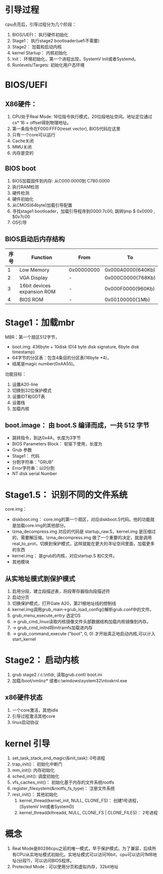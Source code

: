 # 引导过程
cpu点亮后，引导过程分为几个阶段：
1. BIOS/UEFI： 执行硬件初始化
2. Stage1： 执行stage2 bootloader(uefi不需要)
3. Stage2： 加载和启动内核
4. kernel Startup： 内核初始化
5. Init： 环境初始化，第一个进程出现，SystemV Init或者Systemd。
6. Runlevels/Targets: 初始化用户态环境


# BIOS/UEFI

## X86硬件：
1. CPU处于Real Mode: 16位指令执行模式，20位段地址空间。地址定位通过cs* 16 + offset得到物理地址。
2. 第一条指令在F000:FFF0(reset vector), BIOS代码在这里
3. 只有一个core可以运行
4. Cache关闭
5. MMU关闭
6. 内存是空的

## BIOS boot

1. BIOS加载固件到内存: 从C000:0000到 C780:0000
2. 执行RAM检测
3. 硬件检测
4. 硬件初始化
5. 从CMOS(64byte)加载引导配置
6. 寻找stage1 bootloader，加载引导程序到0000:7c00, 跳转ljmp $ 0x0000 , $0x7c00
7. OS引导 

## BIOS启动后内存结构

|序号|Function|From|To|
|  --  | --  | -- | -- |
|1|Low Memory| 0x00000000 | 0x000A0000(640Kb)|
|2| VGA Display | - | 0x000C0000(768Kb)|
|3| 16bit devices expansion ROM| - | 0x000F0000(960Kb)|
|4| BIOS ROM| - | 0x00100000(1Mb)|

# Stage1：加载mbr

MBR：第一个扇区512字节，
- boot.img: 436byte + 10disk ID(4 byte disk signature, 6byte disk timestamp)
- 64字节的分区表：包含4条目的分区表(16byte *4)， 
- 结尾是magic number(0xAA55)。

功能目标：
1. 设置A20-line
2. 切换到32位保护模式
3. 设置IDT和GDT表
4. 设置栈
5. 加载内核

## boot.image： 由 boot.S 编译而成，一共 512 字节
- 跳转指令，到达0x4A，长度为3字节
- BIOS Parameters Block： 软驱下使用，长度为
- Grub 参数
- Stage1： 代码
- 分割字符串："GRUB"
- Error字符串：以0分割
- NT disk serial Number

# Stage1.5： 识别不同的文件系统

core.img：
- diskboot.img： core.img的第一个扇区，对应diskboot.S代码。他的功能就是加载core.img的其他部分。
- lzma_decompress.img 对应的代码是 startup_raw.S，kernel.img 是压缩过的，需要解压缩。lzma_decompress.img 做了一个重要的决定，就是调用 real_to_prot，切换到保护模式，这样就能在更大的寻址空间里面，加载更多的东西
- kernel.img： 是grub的内核，对应startup.S 和C文件。
- 其他模块

## 从实地址模式到保护模式
1. 启用分段，建立段描述表，将段寄存器指向段描述符
2. 启动分页
3. 切换保护模式，打开Gate A20，第21根地址线的控制线
4. kernel.img调用grub_main->grub_load_config()解析grub.conf中的文件。
5. grub_menu_execute_entry 选定OS
6. -> grub_cmd_linux读取内核镜像文件头部数据结构加载内核镜像到内存。
7. -> grub_cmd_initrd将initramfs加载进内存
8. -> grub_command_execute ("boot", 0, 0) 才开始真正地启动内核,可以计入start_kernel

# Stage2： 启动内核

1. grub stage2 / c:\ntldr, 读取grub.conf/ boot.ini
2. 加载/boot/vmlinz* 或者c:\windows\system32\ntoskrnl.exe

## x86硬件状态
1. 一个core激活，其他idle
2. 引导过程激活其他core
3. linux启动协议

# kernel 引导
1. set_task_stack_end_magic(&init_task): 0号进程
2. trap_init()： 初始化中断门
3. mm_init(): 内存初始化
4. sched_init(): 调度初始化
5. vfs_caches_init()： 初始化基于内存的文件系统rootfs
6. register_filesystem(&rootfs_fs_type)： 注册文件系统
7. rest_init()： 其他初始化
   1. kernel_thread(kernel_init, NULL, CLONE_FS)： 创建1号进程，(SystemV Init或者SystemD)
   2. kernel_thread(kthreadd, NULL, CLONE_FS | CLONE_FILES)： 2号进程

# 概念

1. Real Mode是80286cpu之前的唯一模式，早于保护模式。为了兼容，后续所有CPU从实地址模式初始化。实地址模式可以访问16bit，cpu可以访问1MB地址(分段?)，可以访问BIOS程序。
2. Protected Mode：可以使用分页和虚拟内存，32bit地址